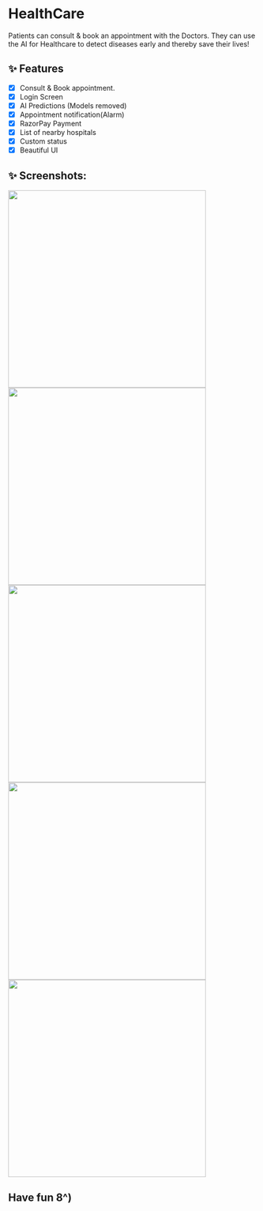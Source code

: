 # HealthCare

Patients can consult & book an appointment with the Doctors. They can use the AI for Healthcare to detect diseases early and thereby save their lives!

## ✨ Features
- [x] Consult & Book appointment.
- [x] Login Screen
- [x] AI Predictions (Models removed)
- [x] Appointment notification(Alarm)
- [x] RazorPay Payment 
- [x] List of nearby hospitals
- [x] Custom status  
- [x] Beautiful UI

## ✨ Screenshots:
   <img src="screenshots/login.jpg" width="400"> <img src="screenshots/home.jpg" width="400"> 
   <img src="screenshots/doctor.jpg" width="400"> <img src="screenshots/drawer.jpg" width="400"> 
   <img src="screenshots/profile.jpg" width="400"> 
   
   






## Have fun 8^)
